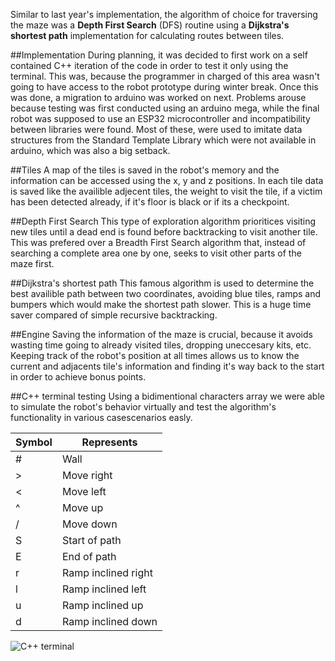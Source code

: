 Similar to last year's implementation, the algorithm of choice for traversing the maze was a **Depth First Search** (DFS) routine using a **Dijkstra's shortest path** implementation for calculating routes between tiles.

##Implementation
During planning, it was decided to first work on a self contained C++ iteration of the code in order to test it only using the terminal. This was, because the programmer in charged of this area wasn't going to have access to the robot prototype during winter break.
Once this was done, a migration to arduino was worked on next. Problems arouse because testing was first conducted using an arduino mega, while the final robot was supposed to use an ESP32 microcontroller and incompatibility between libraries were found. Most of these, were used to imitate data structures from the Standard Template Library which were not available in arduino, which was also a big setback.

##Tiles
A map of the tiles is saved in the robot's memory and the information can be accessed using the x, y and z positions. In each tile data is saved like the availible adjecent tiles, the weight to visit the tile, if a victim has been detected already, if it's floor is black or if its a checkpoint.

##Depth First Search
This type of exploration algorithm prioritices visiting new tiles until a dead end is found before backtracking to visit another tile. This was prefered over a Breadth First Search algorithm that, instead of searching a complete area one by one, seeks to visit other parts of the maze first.

##Dijkstra's shortest path
This famous algorithm is used to determine the best availible path between two coordinates, avoiding blue tiles, ramps and bumpers which would make the shortest path slower. This is a huge time saver compared of simple recursive backtracking.

##Engine
Saving the information of the maze is crucial, because it avoids wasting time going to already visited tiles, dropping uneccesary kits, etc. Keeping track of the robot's position at all times allows us to know the current and adjacents tile's information and finding it's way back to the start in order to achieve bonus points.

##C++ terminal testing
Using a bidimentional characters array we were able to simulate the robot's behavior virtually and test the algorithm's functionality in various casescenarios easly.

| Symbol | Represents |
| ----- | ----- |
| # | Wall |
| > | Move right |
| < | Move left |
| ^ | Move up |
| / | Move down |
| S | Start of path |
| E | End of path |
| r | Ramp inclined right |
| l | Ramp inclined left |
| u | Ramp inclined up |
| d | Ramp inclined down |

![C++ terminal](/assets/maze/c++maze.png)